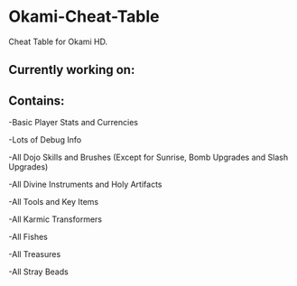 # Okami-Cheat-Table

Cheat Table for Okami HD.

Currently working on:
-

Contains:
-

-Basic Player Stats and Currencies

-Lots of Debug Info

-All Dojo Skills and Brushes (Except for Sunrise, Bomb Upgrades and Slash Upgrades)

-All Divine Instruments and Holy Artifacts

-All Tools and Key Items

-All Karmic Transformers

-All Fishes

-All Treasures

-All Stray Beads


